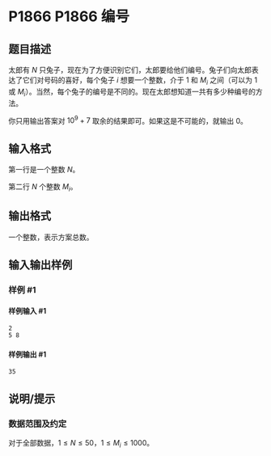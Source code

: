 # P1866 P1866 编号

## 题目描述

太郎有 $N$ 只兔子，现在为了方便识别它们，太郎要给他们编号。兔子们向太郎表达了它们对号码的喜好，每个兔子 $i$ 想要一个整数，介于 $1$ 和 $M_i$ 之间（可以为 $1$ 或 $M_i$）。当然，每个兔子的编号是不同的。现在太郎想知道一共有多少种编号的方法。

你只用输出答案对 $10^9+7$ 取余的结果即可。如果这是不可能的，就输出 $0$。

## 输入格式

第一行是一个整数 $N$。

第二行 $N$ 个整数 $M_i$。

## 输出格式

一个整数，表示方案总数。

## 输入输出样例

### 样例 #1

#### 样例输入 #1

```
2
5 8
```

#### 样例输出 #1

```
35
```

## 说明/提示

### 数据范围及约定

对于全部数据，$1 \le N \le 50$，$1\le M_i\le 1000$。
